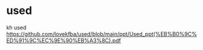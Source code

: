# used
 kh used
https://github.com/lovekfba/used/blob/main/ppt/Used_ppt(%EB%B0%9C%ED%91%9C%EC%9E%90%EB%A3%8C).pdf